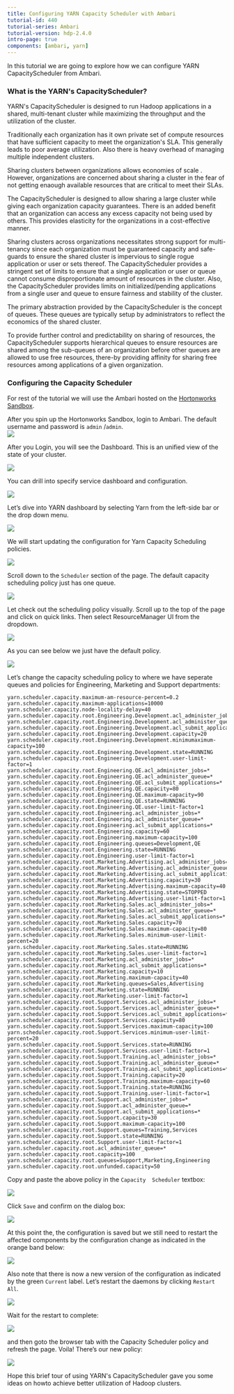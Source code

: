 ```yaml
---
title: Configuring YARN Capacity Scheduler with Ambari
tutorial-id: 440
tutorial-series: Ambari
tutorial-version: hdp-2.4.0
intro-page: true
components: [ambari, yarn]
---
```



In this tutorial we are going to explore how we can configure YARN CapacityScheduler from Ambari.

### What is the YARN's CapacityScheduler?

YARN's CapacityScheduler is designed to run Hadoop applications in a shared, multi-tenant cluster while maximizing the throughput and the utilization of the cluster.

Traditionally each organization has it own private set of compute resources that have sufficient capacity to meet the organization's SLA. This generally leads to poor average utilization. Also there is heavy overhead of managing multiple independent clusters.

Sharing clusters between organizations allows economies of scale . However, organizations are concerned about sharing a cluster in the fear of not getting enaough available resources that are critical to meet their SLAs.

The CapacityScheduler is designed to allow sharing a large cluster while giving each organization capacity guarantees. There is an added benefit that an organization can access any excess capacity not being used by others. This provides elasticity for the organizations in a cost-effective manner.

Sharing clusters across organizations necessitates strong support for multi-tenancy since each organization must be guaranteed capacity and safe-guards to ensure the shared cluster is impervious to single rogue application or user or sets thereof. The CapacityScheduler provides a stringent set of limits to ensure that a single application or user or queue cannot consume disproportionate amount of resources in the cluster. Also, the CapacityScheduler provides limits on initialized/pending applications from a single user and queue to ensure fairness and stability of the cluster.

The primary abstraction provided by the CapacityScheduler is the concept of queues. These queues are typically setup by administrators to reflect the economics of the shared cluster.

To provide further control and predictability on sharing of resources, the CapacityScheduler supports hierarchical queues to ensure resources are shared among the sub-queues of an organization before other queues are allowed to use free resources, there-by providing affinity for sharing free resources among applications of a given organization.

### Configuring the Capacity Scheduler

For rest of the tutorial we will use the Ambari hosted on the [Hortonworks Sandbox](http://hortonworks.com/sandbox).

After you spin up the Hortonworks Sandbox, login to Ambari. The default username and password is `admin` /`admin`.  
![](/assets/configuring-yarn-capacity-scheduler/ambari001.png)

After you Login, you will see the Dashboard. This is an unified view of the state of your cluster.

![](/assets/configuring-yarn-capacity-scheduler/ambari002.png)

You can drill into specify service dashboard and configuration.

![](/assets/configuring-yarn-capacity-scheduler/ambari003.png)

Let’s dive into YARN dashboard by selecting Yarn from the left-side bar or the drop down menu.

![](/assets/configuring-yarn-capacity-scheduler/ambari004.png)

We will start updating the configuration for Yarn Capacity Scheduling policies.

![](/assets/configuring-yarn-capacity-scheduler/ambari005.png)

Scroll down to the `Scheduler` section of the page. The default capacity scheduling policy just has one queue.

![](/assets/configuring-yarn-capacity-scheduler/ambari006.png)

Let check out the scheduling policy visually. Scroll up to the top of the page and click on quick links. Then select ResourceManager UI from the dropdown.

![](/assets/configuring-yarn-capacity-scheduler/ambari007.png)

As you can see below we just have the default policy.

![](/assets/configuring-yarn-capacity-scheduler/ambari008.png)

Let’s change the capacity scheduling policy to where we have seperate queues and policies for Engineering, Marketing and Support departments:

    yarn.scheduler.capacity.maximum-am-resource-percent=0.2
    yarn.scheduler.capacity.maximum-applications=10000
    yarn.scheduler.capacity.node-locality-delay=40
    yarn.scheduler.capacity.root.Engineering.Development.acl_administer_jobs=*
    yarn.scheduler.capacity.root.Engineering.Development.acl_administer_queue=*
    yarn.scheduler.capacity.root.Engineering.Development.acl_submit_applications=*
    yarn.scheduler.capacity.root.Engineering.Development.capacity=20
    yarn.scheduler.capacity.root.Engineering.Development.minimumaximum-capacity=100
    yarn.scheduler.capacity.root.Engineering.Development.state=RUNNING
    yarn.scheduler.capacity.root.Engineering.Development.user-limit-factor=1
    yarn.scheduler.capacity.root.Engineering.QE.acl_administer_jobs=*
    yarn.scheduler.capacity.root.Engineering.QE.acl_administer_queue=*
    yarn.scheduler.capacity.root.Engineering.QE.acl_submit_applications=*
    yarn.scheduler.capacity.root.Engineering.QE.capacity=80
    yarn.scheduler.capacity.root.Engineering.QE.maximum-capacity=90
    yarn.scheduler.capacity.root.Engineering.QE.state=RUNNING
    yarn.scheduler.capacity.root.Engineering.QE.user-limit-factor=1
    yarn.scheduler.capacity.root.Engineering.acl_administer_jobs=*
    yarn.scheduler.capacity.root.Engineering.acl_administer_queue=*
    yarn.scheduler.capacity.root.Engineering.acl_submit_applications=*
    yarn.scheduler.capacity.root.Engineering.capacity=60
    yarn.scheduler.capacity.root.Engineering.maximum-capacity=100
    yarn.scheduler.capacity.root.Engineering.queues=Development,QE
    yarn.scheduler.capacity.root.Engineering.state=RUNNING
    yarn.scheduler.capacity.root.Engineering.user-limit-factor=1
    yarn.scheduler.capacity.root.Marketing.Advertising.acl_administer_jobs=*
    yarn.scheduler.capacity.root.Marketing.Advertising.acl_administer_queue=*
    yarn.scheduler.capacity.root.Marketing.Advertising.acl_submit_applications=*
    yarn.scheduler.capacity.root.Marketing.Advertising.capacity=30
    yarn.scheduler.capacity.root.Marketing.Advertising.maximum-capacity=40
    yarn.scheduler.capacity.root.Marketing.Advertising.state=STOPPED
    yarn.scheduler.capacity.root.Marketing.Advertising.user-limit-factor=1
    yarn.scheduler.capacity.root.Marketing.Sales.acl_administer_jobs=*
    yarn.scheduler.capacity.root.Marketing.Sales.acl_administer_queue=*
    yarn.scheduler.capacity.root.Marketing.Sales.acl_submit_applications=*
    yarn.scheduler.capacity.root.Marketing.Sales.capacity=70
    yarn.scheduler.capacity.root.Marketing.Sales.maximum-capacity=80
    yarn.scheduler.capacity.root.Marketing.Sales.minimum-user-limit-percent=20
    yarn.scheduler.capacity.root.Marketing.Sales.state=RUNNING
    yarn.scheduler.capacity.root.Marketing.Sales.user-limit-factor=1
    yarn.scheduler.capacity.root.Marketing.acl_administer_jobs=*
    yarn.scheduler.capacity.root.Marketing.acl_submit_applications=*
    yarn.scheduler.capacity.root.Marketing.capacity=10
    yarn.scheduler.capacity.root.Marketing.maximum-capacity=40
    yarn.scheduler.capacity.root.Marketing.queues=Sales,Advertising
    yarn.scheduler.capacity.root.Marketing.state=RUNNING
    yarn.scheduler.capacity.root.Marketing.user-limit-factor=1
    yarn.scheduler.capacity.root.Support.Services.acl_administer_jobs=*
    yarn.scheduler.capacity.root.Support.Services.acl_administer_queue=*
    yarn.scheduler.capacity.root.Support.Services.acl_submit_applications=*
    yarn.scheduler.capacity.root.Support.Services.capacity=80
    yarn.scheduler.capacity.root.Support.Services.maximum-capacity=100
    yarn.scheduler.capacity.root.Support.Services.minimum-user-limit-percent=20
    yarn.scheduler.capacity.root.Support.Services.state=RUNNING
    yarn.scheduler.capacity.root.Support.Services.user-limit-factor=1
    yarn.scheduler.capacity.root.Support.Training.acl_administer_jobs=*
    yarn.scheduler.capacity.root.Support.Training.acl_administer_queue=*
    yarn.scheduler.capacity.root.Support.Training.acl_submit_applications=*
    yarn.scheduler.capacity.root.Support.Training.capacity=20
    yarn.scheduler.capacity.root.Support.Training.maximum-capacity=60
    yarn.scheduler.capacity.root.Support.Training.state=RUNNING
    yarn.scheduler.capacity.root.Support.Training.user-limit-factor=1
    yarn.scheduler.capacity.root.Support.acl_administer_jobs=*
    yarn.scheduler.capacity.root.Support.acl_administer_queue=*
    yarn.scheduler.capacity.root.Support.acl_submit_applications=*
    yarn.scheduler.capacity.root.Support.capacity=30
    yarn.scheduler.capacity.root.Support.maximum-capacity=100
    yarn.scheduler.capacity.root.Support.queues=Training,Services
    yarn.scheduler.capacity.root.Support.state=RUNNING
    yarn.scheduler.capacity.root.Support.user-limit-factor=1
    yarn.scheduler.capacity.root.acl_administer_queue=*
    yarn.scheduler.capacity.root.capacity=100
    yarn.scheduler.capacity.root.queues=Support,Marketing,Engineering
    yarn.scheduler.capacity.root.unfunded.capacity=50

Copy and paste the above policy in the `Capacity  Scheduler` textbox:

![](/assets/configuring-yarn-capacity-scheduler/ambari006.png)

Click `Save` and confirm on the dialog box:

![](/assets/configuring-yarn-capacity-scheduler/ambari009.png)

At this point the, the configuration is saved but we still need to restart the affected components by the configuration change as indicated in the orange band below:

![](/assets/configuring-yarn-capacity-scheduler/ambari010.png)

Also note that there is now a new version of the configuration as indicated by the green `Current` label. Let’s restart the daemons by clicking `Restart  All`.

![](/assets/configuring-yarn-capacity-scheduler/ambari011.png)

Wait for the restart to complete:

![](/assets/configuring-yarn-capacity-scheduler/ambari013.png)

and then goto the browser tab with the Capacity Scheduler policy and refresh the page. Voila! There’s our new policy:

![](/assets/configuring-yarn-capacity-scheduler/ambari015.png)

Hope this brief tour of using YARN's CapacityScheduler gave you some ideas on howto achieve better utilization of Hadoop clusters.